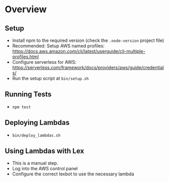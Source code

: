 # Overview

## Setup
- Install npm to the required version (check the `.node-version` project file)
- Recommended: Setup AWS named profiles: https://docs.aws.amazon.com/cli/latest/userguide/cli-multiple-profiles.html 
- Configure serverless for AWS: https://serverless.com/framework/docs/providers/aws/guide/credentials/
- Run the setup script at `bin/setup.sh`

## Running Tests
- `npm test`

## Deploying Lambdas  
- `bin/deploy_lambdas.sh`

## Using Lambdas with Lex
- This is a manual step. 
- Log into the AWS control panel
- Configure the correct lexbot to use the necessary lambda